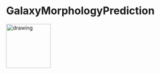 # GalaxyMorphologyPrediction


<img src="https://media.giphy.com/media/cJ5t5JToCnpRftBbdq/giphy.gif" alt="drawing" style="width: 120px;height: auto;"/>
